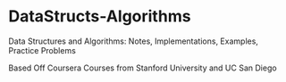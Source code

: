 # DataStructs-Algorithms
Data Structures and Algorithms: Notes, Implementations, Examples, Practice Problems

Based Off Coursera Courses from Stanford University and UC San Diego
